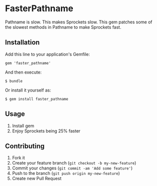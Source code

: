 # FasterPathname

Pathname is slow. This makes Sprockets slow. This gem patches some of the slowest methods in
Pathname to make Sprockets fast.

## Installation

Add this line to your application's Gemfile:

    gem 'faster_pathname'

And then execute:

    $ bundle

Or install it yourself as:

    $ gem install faster_pathname

## Usage

1. Install gem
2. Enjoy Sprockets being 25% faster

## Contributing

1. Fork it
2. Create your feature branch (`git checkout -b my-new-feature`)
3. Commit your changes (`git commit -am 'Add some feature'`)
4. Push to the branch (`git push origin my-new-feature`)
5. Create new Pull Request
